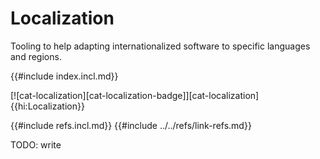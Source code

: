 # Localization

Tooling to help adapting internationalized software to specific languages and regions.

{{#include index.incl.md}}

[![cat-localization][cat-localization-badge]][cat-localization]{{hi:Localization}}

{{#include refs.incl.md}}
{{#include ../../refs/link-refs.md}}

<div class="hidden">
TODO: write
</div>

